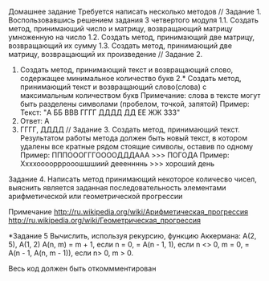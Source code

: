 Домашнее задание
Требуется написать несколько методов
//
Задание 1.
Воспользовавшись решением задания 3 четвертого модуля
1.1. Создать метод, принимающий число и матрицу, возвращающий матрицу умноженную на число
1.2. Создать метод, принимающий две матрицу, возвращающий их сумму
1.3. Создать метод, принимающий две матрицу, возвращающий их произведение
//
Задание 2.
1. Создать метод, принимающий  текст и возвращающий слово, содержащее минимальное количество букв
2.* Создать метод, принимающий  текст и возвращающий слово(слова) с максимальным количеством букв 
Примечание: слова в тексте могут быть разделены символами (пробелом, точкой, запятой) 
Пример: Текст: "A ББ ВВВ ГГГГ ДДДД  ДД ЕЕ ЖЖ ЗЗЗ"
1. Ответ: А
2. ГГГГ, ДДДД
//
Задание 3. Создать метод, принимающий текст. 
Результатом работы метода должен быть новый текст, в котором
удалены все кратные рядом стоящие символы, оставив по одному 
Пример: ПППОООГГГООООДДДААА >>> ПОГОДА
Пример: Ххххоооорррооошшшиий деееннннь >>> хороший день

Задание 4. Написать метод принимающий некоторое количесво чисел, выяснить
является заданная последовательность элементами арифметической или геометрической прогрессии

Примечание
            http://ru.wikipedia.org/wiki/Арифметическая_прогрессия
            http://ru.wikipedia.org/wiki/Геометрическая_прогрессия

*Задание 5
Вычислить, используя рекурсию, функцию Аккермана:
A(2, 5), A(1, 2)
A(n, m) = m + 1, если n = 0,
        = A(n - 1, 1), если n <> 0, m = 0,
        = A(n - 1, A(n, m - 1)), если n> 0, m > 0.

Весь код должен быть откоммментирован